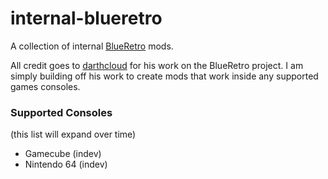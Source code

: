 # internal-blueretro

A collection of internal [BlueRetro](https://github.com/darthcloud/BlueRetro) mods.

All credit goes to [darthcloud](https://github.com/darthcloud) for his work on the BlueRetro project. I am simply building off his work to create mods that work inside any supported games consoles.

### Supported Consoles
(this list will expand over time)
- Gamecube (indev)
- Nintendo 64 (indev)

